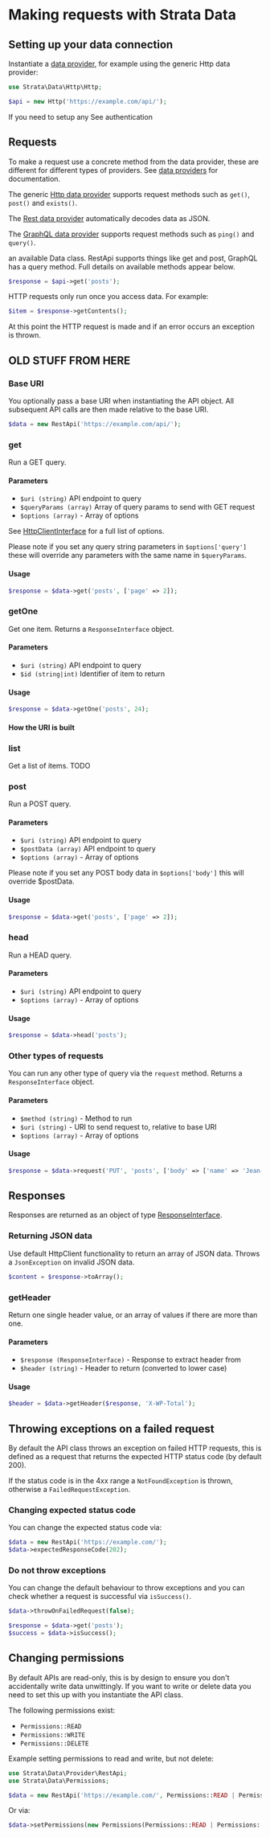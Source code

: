# Making requests with Strata Data

## Setting up your data connection

Instantiate a [data provider](data-providers/README.md), for example using the generic Http data provider:

```php
use Strata\Data\Http\Http;

$api = new Http('https://example.com/api/');
```

If you need to setup any 
See []()authentication

## Requests

To make a request use a concrete method from the data provider, these are different for different types of providers. 
See [data providers](data-providers/README.md) for documentation.

The generic [Http data provider](data-providers/http.md) supports request methods such as `get()`, `post()` and `exists()`. 

The [Rest data provider](data-providers/rest.md) automatically decodes data as JSON.

The [GraphQL data provider](data-providers/graphql.md) supports request methods such as `ping()` and `query()`.

an available Data class. RestApi supports things like get and post, GraphQL 
has a query method. Full details on available methods appear below.

```php
$response = $api->get('posts');
```

HTTP requests only run once you access data. For example: 

```php
$item = $response->getContents();
```

At this point the HTTP request is made and if an error occurs an exception is thrown. 


## OLD STUFF FROM HERE ##

### Base URI
You optionally pass a base URI when instantiating the API object. All subsequent API calls are then made relative to the 
base URI.

```php
$data = new RestApi('https://example.com/api/'); 
```

### get
Run a GET query.

#### Parameters

* `$uri (string)` API endpoint to query 
* `$queryParams (array)` Array of query params to send with GET request
* `$options (array)` - Array of options

See [HttpClientInterface](https://github.com/symfony/symfony/blob/5.0/src/Symfony/Contracts/HttpClient/HttpClientInterface.php) 
for a full list of options.

Please note if you set any query string parameters in `$options['query']` these will override any parameters with the 
same name in `$queryParams`.

#### Usage

```php
$response = $data->get('posts', ['page' => 2]);
```

### getOne
Get one item. Returns a `ResponseInterface` object.

#### Parameters

* `$uri (string)` API endpoint to query 
* `$id (string|int)` Identifier of item to return

#### Usage

```php
$response = $data->getOne('posts', 24);
```

#### How the URI is built



### list
Get a list of items. TODO

### post
Run a POST query.

#### Parameters

* `$uri (string)` API endpoint to query 
* `$postData (array)` API endpoint to query
* `$options (array)` - Array of options

Please note if you set any POST body data in `$options['body']` this will override $postData.

#### Usage

```php
$response = $data->get('posts', ['page' => 2]);
```

### head
Run a HEAD query.

#### Parameters

* `$uri (string)` API endpoint to query 
* `$options (array)` - Array of options

#### Usage

```php
$response = $data->head('posts');
```

### Other types of requests
You can run any other type of query via the `request` method. Returns a `ResponseInterface` object.

#### Parameters

* `$method (string)` - Method to run
* `$uri (string)` - URI to send request to, relative to base URI
* `$options (array)` - Array of options

#### Usage

```php
$response = $data->request('PUT', 'posts', ['body' => ['name' => 'Jean-Luc Picard']]);
```

## Responses

Responses are returned as an object of type [ResponseInterface](https://symfony.com/doc/current/components/http_client.html#processing-responses). 

### Returning JSON data

Use default HttpClient functionality to return an array of JSON data. Throws a `JsonException` on invalid JSON data. 

```php
$content = $response->toArray();
```

### getHeader

Return one single header value, or an array of values if there are more than one.

#### Parameters

* `$response (ResponseInterface)` - Response to extract header from
* `$header (string)` - Header to return (converted to lower case)

#### Usage

```php
$header = $data->getHeader($response, 'X-WP-Total');
```

## Throwing exceptions on a failed request

By default the API class throws an exception on failed HTTP requests, this is defined as a request that 
returns the expected HTTP status code (by default 200).

If the status code is in the 4xx range a `NotFoundException` is thrown, otherwise a `FailedRequestException`.

### Changing expected status code

You can change the expected status code via:

```php
$data = new RestApi('https://example.com/');
$data->expectedResponseCode(202);
```

### Do not throw exceptions

You can change the default behaviour to throw exceptions and you can check whether a request is successful via 
`isSuccess()`.

```php
$data->throwOnFailedRequest(false);

$response = $data->get('posts');
$success = $data->isSuccess();
```

## Changing permissions

By default APIs are read-only, this is by design to ensure you don't accidentally write data unwittingly. If you want to 
write or delete data you need to set this up with you instantiate the API class.

The following permissions exist:
* `Permissions::READ`
* `Permissions::WRITE`
* `Permissions::DELETE`

Example setting permissions to read and write, but not delete:

```php
use Strata\Data\Provider\RestApi;
use Strata\Data\Permissions;

$data = new RestApi('https://example.com/', Permissions::READ | Permissions::WRITE);
```

Or via:

```php
$data->setPermissions(new Permissions(Permissions::READ | Permissions::WRITE));
```



